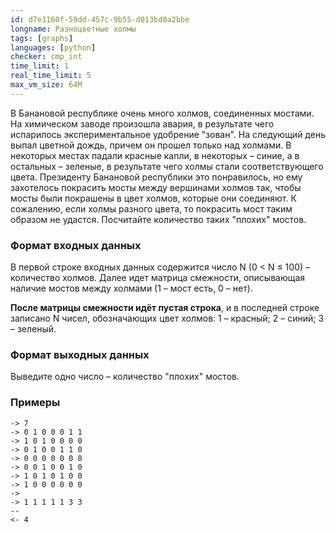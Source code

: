 ```yaml
---
id: d7e1160f-59dd-457c-9b55-d013bd0a2bbe
longname: Разноцветные холмы
tags: [graphs]
languages: [python]
checker: cmp_int
time_limit: 1
real_time_limit: 5
max_vm_size: 64M
---
```


В Банановой республике очень много холмов, соединенных мостами. На химическом заводе произошла авария, в результате чего испарилось экспериментальное удобрение "зован". На следующий день выпал цветной дождь, причем он прошел только над холмами. В некоторых местах падали красные капли, в некоторых – синие, а в остальных – зеленые, в результате чего холмы стали соответствующего цвета. Президенту Банановой республики это понравилось, но ему захотелось покрасить мосты между вершинами холмов так, чтобы мосты были покрашены в цвет холмов, которые они соединяют. К сожалению, если холмы разного цвета, то покрасить мост таким образом не удастся. Посчитайте количество таких "плохих" мостов.

### Формат входных данных

В  первой строке входных данных содержится число N (0 < N ≤ 100) – количество холмов. Далее идет матрица смежности, описывающая наличие мостов между холмами (1 – мост есть, 0 – нет).

**После матрицы смежности идёт пустая строка**, и в последней строке записано N чисел, обозначающих цвет холмов: 1 – красный; 2 – синий; 3 – зеленый.

### Формат выходных данных

Выведите одно число – количество "плохих" мостов.

### Примеры

```
-> 7
-> 0 1 0 0 0 1 1
-> 1 0 1 0 0 0 0
-> 0 1 0 0 1 1 0
-> 0 0 0 0 0 0 0
-> 0 0 1 0 0 1 0
-> 1 0 1 0 1 0 0
-> 1 0 0 0 0 0 0
->
-> 1 1 1 1 1 3 3
--
<- 4
```

